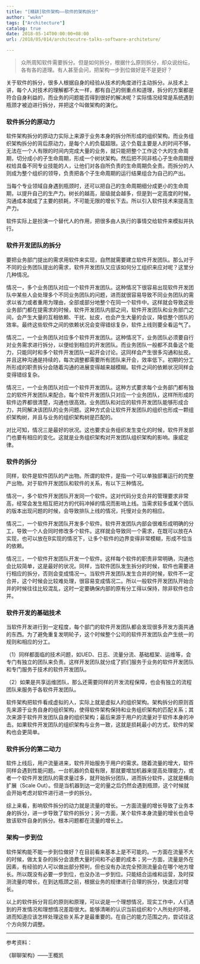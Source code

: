 ```yaml
---
title: "[精耕]软件架构——软件的架构拆分"
author: "wukn"
tags: ["Architecture"]
catalog: true
date: 2018-05-14T00:00:00+08:00
url: /2018/05/014/architecutre-talks-software-architeture/

---
```


> 众所周知软件需要拆分。但是如何拆分，根据什么原则拆分，却众说纷纭，各有各的道理。有人甚至会问，把架构一步到位做好是不是更好？

<!--more-->

关于软件的拆分，很多人根据自身的经验从技术的角度进行主动拆分。从技术上讲，每个人对技术的理解都不太一样，都有自己的侧重点和道理，拆分的方案都是符合自身利益的，而业务的问题能否得到很好的解决呢？实际情况经常是系统遇到瓶颈才被迫进行拆分，并把这个叫做架构的演化。

### 软件拆分的原动力

软件架构拆分的原动力实际上来源于业务本身的拆分所形成的组织架构。而业务组织架构拆分的背后原动力，是每个人的负载超限。这个负载主要是人的时间不够，无法在一个人有限的时间内完成大量的业务，就只能把整个工作这个大的生命周期，切分成小的子生命周期，形成一个树状架构。然后把不同非核心子生命周期授权给具备不同专业技能的人，让他们对各自所负责的生命周期负全责。而拆分的人则成为整个组织的领导，负责把各个子生命周期的运行结果组合为自己的产出。

当每个专业领域自身遇到瓶颈时，还可以把自己的生命周期细分成更小的生命周期，以提升自己的生产力。树长的越高，层级就会越多，但是到一定高度的时候，沟通成本就成了主要的损耗，不可能无限的增长下去。所以引入软件技术来提高生产力。

软件实际上是扮演一个替代人的作用，把很多由人执行的事情交给软件来模拟并执行。

### 软件开发团队的拆分

要把业务部门提出的需求用软件来实现，自然就需要建立软件开发团队。那么对于不同的业务团队提出的需求，软件开发团队又应该如何分工组织来应对呢？这里分几种情况。

情况一，多个业务团队对应一个软件开发团队。这种情况下很容易出现软件开发团队中某些人会处理多个不同业务团队的问题，进而就很容易导致不同业务团队的需求以省力或者重用为理由，全部或部分地整个在同一个软件中。这样就会导致这些业务部门都在提需求的时候，软件开发团队内部之间，软件开发团队和业务部门之间，会产生大量的互相依赖、干扰、扯皮，也会产生大量的会议，降低整个团队的效率。最终这些软件之间的依赖状况会变得错综复杂，软件上线则要全看运气了。

情况二，一个业务团队对应多个软件开发团队。这种情况下，业务团队必须要自行对业务需求进行拆分，以便给到相应的开发团队。而业务团队一般都不具备这个能力，只能同时和多个软件开发团队一起开会讨论。这同样会产生很多沟通和扯皮。并且这种沟通是持续的，每次调整都需要所有团队来开会，效率低下。初期的分工所形成的职责拆分会随着沟通的进展变得越来越模糊。软件之间的依赖状况同样会变得错综复杂。

情况三，一个业务团队对应一个软件开发团队。这种方式要求每个业务部门都有独立的软件开发团队来配合。每个软件开发团队只对应一个业务团队，这样所形成的软件边界都很清楚，沟通也很高效。业务团队和对应的软件开发团队能够形成合力，共同解决该团队的业务问题。这种方式会让软件开发团队的组织也形成一颗组织架构树，并且与业务的组织架构树是匹配的。

对比可知，情况三是最好的状况。这也要求业务组织发生变化的时候，软件开发部门也要有相应的变化。这就是业务组织架构对开发团队组织架构的影响。康威定律。

### 软件的拆分

同样，软件是软件团队的产出物。所谓的软件，是指一个可以单独部署运行的完整产出物。对于软件开发团队和软件的关系，有以下三种情况。

情况一，多个软件开发团队开发同一个软件。这对代码分支合并的管理要求非常高，经常会发生相互把对方的代码冲掉的情况而影响上线。当需求较多或某个团队的版本出现问题的时候，会导致排队上线的情况，托慢对业务的相应。

情况二，一个软件开发团队开发多个软件。软件开发团队内部会很难形成明确的分工，导致一个人会同时修改多个软件。这样就会导致同一个需求，在既可以放在A实现，也可以放在B实现的情况下，让多个软件的边界变得非常模糊，形成不恰当的依赖。

情况三，一个软件开发团队开发一个软件。这样每个软件的职责非常明确，沟通也会比较简单，这是最好的状况。同样，当软件团队发生拆分的时候，软件也需要进行相应的拆分，否则会变成情况一。当软件开发团队发生合并的时候，软件不一定合并，这个时候会比较难处理，很容易变成情况二。所以一般软件开发团队开始合并的时候往往比较混乱，这时一定要确保内部的原有分工得以保持，除非软件也合并。

### 软件开发的基础技术

当软件开发进行到一定程度，每个部门的软件开发团队都会发现很多开发方面共通的东西。为了避免重复发明轮子，这个时候整个公司的软件开发团队会产生统一的规则和相应的分工。

（1）同样都面临的技术问题，如UED、日志、流量分流、基础框架、运维等，会专门有独立的团队来负责。这样开发团队就分成了抓们服务于业务的软件开发团队和专门服务于技术的软件开发团队。

（2）如果是共享运维团队，那么还需要同样的开发流程保障，也会有独立的流程团队来服务于各软件开发团队。

软件架构把软件看成虚拟的人，实际上就是虚拟人的组织架构。架构拆分的原则首先来源于业务自身的组织架构，使得软件架构保持和业务组织架构的匹配关系；其次来源于软件开发团队自身的组织架构；最后来源于用户的流量对于软件本身的冲击。如果软件开发团队的组织架构与业务一致，这就是损耗最小的方式，软件的架构也会更简单。

### 软件拆分的第二动力

软件上线后，用户流量进来，软件开始服务于用户的需求。随着流量的增大，软件同样会遇到性能问题。一台机器的负载有限，那就要增加机器来提高处理能力，或者一个软件开发团队的需求量过多，就开始拆分团队，进而拆分软件，这就是横向扩展（Scale Out）。但是当机器到达一定的量之后仍然会遇到瓶颈，这个时候就会开始考虑对软件进行进一步的拆分。

综上来看，影响软件拆分的动力就是流量的增长。一方面流量的增长导致了业务本身的拆分，进一步导致了软件的拆分；另一方面，某个软件本身流量的增长也会导致该软件自身的拆分。根本问题都在流量的增长上。

### 架构一步到位

软件架构能不能一步到位做好？在目前看来基本上是不可能的。一方面在流量不大的时候，做太复杂的拆分会浪费大量时间和不必要的成本；另一方面，流量是外在因素，有经验的人可以做出部分预判，但也没有办法完全预测流量会在哪个地方增长。所以既没有必要一步到位，也没办法一步到位。只能结合运维和运营，及时探测流量的增长，在到达瓶颈之前，根据业务的规律进行合理的拆分，快速应对增长。

以上的软件拆分背后的原则和原理，可以说是一个理想情况，现实工作中，人们遇到的开发情况和理想情况差距很大。能够清晰的认识当前组织和个人所处的环境，进而知道应该怎样处理这些关系才是最重要的。在自己的能力范围之内，尝试往这个方向努力调整。

---

参考资料：

《聊聊架构》——王概凯
